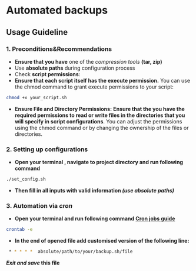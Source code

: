 
# Automated backups 


## Usage Guideline 

### 1. Preconditions&Recommendations
- **Ensure that you have** one of the *compression tools* **(tar, zip)**
- Use **absolute paths** during configuration process 
- Check **script permissions**:
- **Ensure that each script itself has the execute permission.** You can use the chmod command to grant execute permissions to your script:

```bash
chmod +x your_script.sh
```

- **Ensure File and Directory Permissions:**
**Ensure that the you have the required permissions to read or write files in the directories that you will specify in script configurations**. You can adjust the permissions using the chmod command or by changing the ownership of the files or directories.

### 2. Setting up configurations
- **Open your terminal , navigate to project directory and run following command** 
```bash 
./set_config.sh
```
- **Then fill in all inputs with valid information _(use absolute paths)_**
<It will create your config file>


### 3.  Automation via _cron_
- **Open your terminal and run following command** 
**[Cron jobs guide](https://phoenixnap.com/kb/set-up-cron-job-linux)**
```bash
crontab -e 
```

- **In the end of opened file add customised version of the following line:**
```bash
 * * * * *  absolute/path/to/your/backup.sh/file
```
**_Exit and save_ this file**
